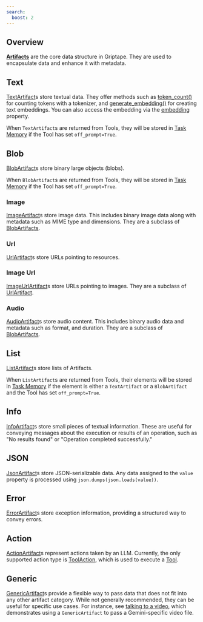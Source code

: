 ```yaml
---
search:
  boost: 2
---
```


## Overview

**[Artifacts](../../reference/griptape/artifacts/base_artifact.md)** are the core data structure in Griptape. They are used to encapsulate data and enhance it with metadata.

## Text

[TextArtifact](../../reference/griptape/artifacts/text_artifact.md)s store textual data. They offer methods such as [token_count()](../../reference/griptape/artifacts/text_artifact.md#griptape.artifacts.text_artifact.TextArtifact.token_count) for counting tokens with a tokenizer, and [generate_embedding()](../../reference/griptape/artifacts/text_artifact.md#griptape.artifacts.text_artifact.TextArtifact.generate_embedding) for creating text embeddings. You can also access the embedding via the [embedding](../../reference/griptape/artifacts/text_artifact.md#griptape.artifacts.text_artifact.TextArtifact.embedding) property.

When `TextArtifact`s are returned from Tools, they will be stored in [Task Memory](../../griptape-framework/structures/task-memory.md) if the Tool has set `off_prompt=True`.

## Blob

[BlobArtifact](../../reference/griptape/artifacts/blob_artifact.md)s store binary large objects (blobs).

When `BlobArtifact`s are returned from Tools, they will be stored in [Task Memory](../../griptape-framework/structures/task-memory.md) if the Tool has set `off_prompt=True`.

### Image

[ImageArtifact](../../reference/griptape/artifacts/image_artifact.md)s store image data. This includes binary image data along with metadata such as MIME type and dimensions. They are a subclass of [BlobArtifacts](#blob).

### Url

[UrlArtifact](../../reference/griptape/artifacts/url_artifact.md)s store URLs pointing to resources.

### Image Url

[ImageUrlArtifact](../../reference/griptape/artifacts/image_url_artifact.md)s store URLs pointing to images. They are a subclass of [UrlArtifact](#url).

### Audio

[AudioArtifact](../../reference/griptape/artifacts/audio_artifact.md)s store audio content. This includes binary audio data and metadata such as format, and duration. They are a subclass of [BlobArtifacts](#blob).

## List

[ListArtifact](../../reference/griptape/artifacts/list_artifact.md)s store lists of Artifacts.

When `ListArtifact`s are returned from Tools, their elements will be stored in [Task Memory](../../griptape-framework/structures/task-memory.md) if the element is either a `TextArtifact` or a `BlobArtifact` and the Tool has set `off_prompt=True`.

## Info

[InfoArtifact](../../reference/griptape/artifacts/info_artifact.md)s store small pieces of textual information. These are useful for conveying messages about the execution or results of an operation, such as "No results found" or "Operation completed successfully."

## JSON

[JsonArtifact](../../reference/griptape/artifacts/json_artifact.md)s store JSON-serializable data. Any data assigned to the `value` property is processed using `json.dumps(json.loads(value))`.

## Error

[ErrorArtifact](../../reference/griptape/artifacts/error_artifact.md)s store exception information, providing a structured way to convey errors.

## Action

[ActionArtifact](../../reference/griptape/artifacts/action_artifact.md)s represent actions taken by an LLM. Currently, the only supported action type is [ToolAction](../../reference/griptape/common/actions/tool_action.md), which is used to execute a [Tool](../../griptape-framework/tools/index.md).

## Generic

[GenericArtifact](../../reference/griptape/artifacts/generic_artifact.md)s provide a flexible way to pass data that does not fit into any other artifact category. While not generally recommended, they can be useful for specific use cases. For instance, see [talking to a video](../../recipes/talk-to-a-video.md), which demonstrates using a `GenericArtifact` to pass a Gemini-specific video file.
